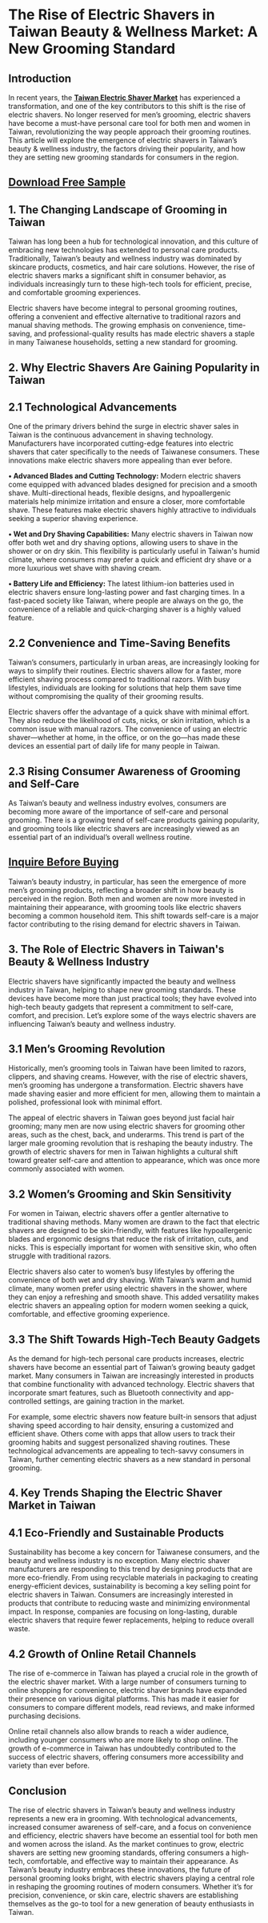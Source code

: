 # The Rise of Electric Shavers in Taiwan Beauty & Wellness Market: A New Grooming Standard

## Introduction

In recent years, the [**Taiwan Electric Shaver Market**](https://www.nextmsc.com/report/taiwan-electric-shaver-market) has experienced a transformation, and one of the key contributors to this shift is the rise of electric shavers. No longer reserved for men’s grooming, electric shavers have become a must-have personal care tool for both men and women in Taiwan, revolutionizing the way people approach their grooming routines. This article will explore the emergence of electric shavers in Taiwan’s beauty & wellness industry, the factors driving their popularity, and how they are setting new grooming standards for consumers in the region.

## [Download Free Sample](https://www.nextmsc.com/taiwan-electric-shaver-market/request-sample)

## 1. The Changing Landscape of Grooming in Taiwan

Taiwan has long been a hub for technological innovation, and this culture of embracing new technologies has extended to personal care products.
Traditionally, Taiwan’s beauty and wellness industry was dominated by skincare products, cosmetics, and hair care solutions. However, the rise of electric shavers marks a significant shift in consumer behavior, as individuals increasingly turn to these high-tech tools for efficient, precise, and comfortable grooming experiences.

Electric shavers have become integral to personal grooming routines, offering a convenient and effective alternative to traditional razors and manual shaving methods. The growing emphasis on convenience, time-saving, and professional-quality results has made electric shavers a staple in many Taiwanese households, setting a new standard for grooming.

## 2. Why Electric Shavers Are Gaining Popularity in Taiwan

## 2.1 Technological Advancements

One of the primary drivers behind the surge in electric shaver sales in Taiwan is the continuous advancement in shaving technology. Manufacturers have incorporated cutting-edge features into electric shavers that cater specifically to the needs of Taiwanese consumers. These innovations make electric shavers more appealing than ever before.

**•	Advanced Blades and Cutting Technology:** Modern electric shavers come equipped with advanced blades designed for precision and a smooth shave. Multi-directional heads, flexible designs, and hypoallergenic materials help minimize irritation and ensure a closer, more comfortable shave. These features make electric shavers highly attractive to individuals seeking a superior shaving experience.

**•	Wet and Dry Shaving Capabilities:** Many electric shavers in Taiwan now offer both wet and dry shaving options, allowing users to shave in the shower or on dry skin. This flexibility is particularly useful in Taiwan's humid climate, where consumers may prefer a quick and efficient dry shave or a more luxurious wet shave with shaving cream.

**•	Battery Life and Efficiency:** The latest lithium-ion batteries used in electric shavers ensure long-lasting power and fast charging times. In a fast-paced society like Taiwan, where people are always on the go, the convenience of a reliable and quick-charging shaver is a highly valued feature.

## 2.2 Convenience and Time-Saving Benefits

Taiwan’s consumers, particularly in urban areas, are increasingly looking for ways to simplify their routines. Electric shavers allow for a faster, more efficient shaving process compared to traditional razors. With busy lifestyles, individuals are looking for solutions that help them save time without compromising the quality of their grooming results.

Electric shavers offer the advantage of a quick shave with minimal effort. They also reduce the likelihood of cuts, nicks, or skin irritation, which is a common issue with manual razors. The convenience of using an electric shaver—whether at home, in the office, or on the go—has made these devices an essential part of daily life for many people in Taiwan.

## 2.3 Rising Consumer Awareness of Grooming and Self-Care

As Taiwan’s beauty and wellness industry evolves, consumers are becoming more aware of the importance of self-care and personal grooming. There is a growing trend of self-care products gaining popularity, and grooming tools like electric shavers are increasingly viewed as an essential part of an individual’s overall wellness routine.

## [Inquire Before Buying](https://www.nextmsc.com/taiwan-electric-shaver-market/inquire-before-buying)

Taiwan’s beauty industry, in particular, has seen the emergence of more men’s grooming products, reflecting a broader shift in how beauty is perceived in the region. Both men and women are now more invested in maintaining their appearance, with grooming tools like electric shavers becoming a common household item. This shift towards self-care is a major factor contributing to the rising demand for electric shavers in Taiwan.

## 3. The Role of Electric Shavers in Taiwan's Beauty & Wellness Industry

Electric shavers have significantly impacted the beauty and wellness industry in Taiwan, helping to shape new grooming standards. These devices have become more than just practical tools; they have evolved into high-tech beauty gadgets that represent a commitment to self-care, comfort, and precision. Let’s explore some of the ways electric shavers are influencing Taiwan’s beauty and wellness industry.

## 3.1 Men’s Grooming Revolution

Historically, men’s grooming tools in Taiwan have been limited to razors, clippers, and shaving creams. However, with the rise of electric shavers, men’s grooming has undergone a transformation. Electric shavers have made shaving easier and more efficient for men, allowing them to maintain a polished, professional look with minimal effort.

The appeal of electric shavers in Taiwan goes beyond just facial hair grooming; many men are now using electric shavers for grooming other areas, such as the chest, back, and underarms. This trend is part of the larger male grooming revolution that is reshaping the beauty industry. The growth of electric shavers for men in Taiwan highlights a cultural shift toward greater self-care and attention to appearance, which was once more commonly associated with women.

## 3.2 Women’s Grooming and Skin Sensitivity

For women in Taiwan, electric shavers offer a gentler alternative to traditional shaving methods. Many women are drawn to the fact that electric shavers are designed to be skin-friendly, with features like hypoallergenic blades and ergonomic designs that reduce the risk of irritation, cuts, and nicks. This is especially important for women with sensitive skin, who often struggle with traditional razors.

Electric shavers also cater to women’s busy lifestyles by offering the convenience of both wet and dry shaving. With Taiwan’s warm and humid climate, many women prefer using electric shavers in the shower, where they can enjoy a refreshing and smooth shave. This added versatility makes electric shavers an appealing option for modern women seeking a quick, comfortable, and effective grooming experience.

## 3.3 The Shift Towards High-Tech Beauty Gadgets

As the demand for high-tech personal care products increases, electric shavers have become an essential part of Taiwan’s growing beauty gadget market. Many consumers in Taiwan are increasingly interested in products that combine functionality with advanced technology. Electric shavers that incorporate smart features, such as Bluetooth connectivity and app-controlled settings, are gaining traction in the market.

For example, some electric shavers now feature built-in sensors that adjust shaving speed according to hair density, ensuring a customized and efficient shave. Others come with apps that allow users to track their grooming habits and suggest personalized shaving routines. These technological advancements are appealing to tech-savvy consumers in Taiwan, further cementing electric shavers as a new standard in personal grooming.

## 4. Key Trends Shaping the Electric Shaver Market in Taiwan

## 4.1 Eco-Friendly and Sustainable Products

Sustainability has become a key concern for Taiwanese consumers, and the beauty and wellness industry is no exception. Many electric shaver manufacturers are responding to this trend by designing products that are more eco-friendly. From using recyclable materials in packaging to creating energy-efficient devices, sustainability is becoming a key selling point for electric shavers in Taiwan.
Consumers are increasingly interested in products that contribute to reducing waste and minimizing environmental impact. In response, companies are focusing on long-lasting, durable electric shavers that require fewer replacements, helping to reduce overall waste.

## 4.2 Growth of Online Retail Channels

The rise of e-commerce in Taiwan has played a crucial role in the growth of the electric shaver market. With a large number of consumers turning to online shopping for convenience, electric shaver brands have expanded their presence on various digital platforms. This has made it easier for consumers to compare different models, read reviews, and make informed purchasing decisions.

Online retail channels also allow brands to reach a wider audience, including younger consumers who are more likely to shop online. The growth of e-commerce in Taiwan has undoubtedly contributed to the success of electric shavers, offering consumers more accessibility and variety than ever before.

## Conclusion

The rise of electric shavers in Taiwan’s beauty and wellness industry represents a new era in grooming. With technological advancements, increased consumer awareness of self-care, and a focus on convenience and efficiency, electric shavers have become an essential tool for both men and women across the island. As the market continues to grow, electric shavers are setting new grooming standards, offering consumers a high-tech, comfortable, and effective way to maintain their appearance.
As Taiwan’s beauty industry embraces these innovations, the future of personal grooming looks bright, with electric shavers playing a central role in reshaping the grooming routines of modern consumers. Whether it’s for precision, convenience, or skin care, electric shavers are establishing themselves as the go-to tool for a new generation of beauty enthusiasts in Taiwan.
